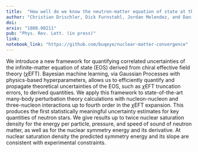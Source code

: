 ```yaml
---
title:  "How well do we know the neutron-matter equation of state at the densities inside neutron stars? A Bayesian approach with correlated uncertainties"
author: "Christian Drischler, Dick Furnstahl, Jordan Melendez, and Daniel Phillips"
doi: 
arxiv: "1808.08211"
pub: "Phys. Rev. Lett. (in press)"
link: 
notebook_link: "https://github.com/buqeye/nuclear-matter-convergence"
---
```


We introduce a new framework for quantifying correlated uncertainties of the infinite-matter equation of state (EOS) derived from chiral effective field theory ($\chi$EFT). Bayesian machine learning, via Gaussian Processes with physics-based hyperparameters, allows us to efficiently quantify and propagate theoretical uncertainties of the EOS, such as $\chi$EFT truncation errors, to derived quantities. We apply this framework to state-of-the-art many-body perturbation theory calculations with nucleon-nucleon and three-nucleon interactions up to fourth order in the $\chi$EFT expansion. This produces the first statistically meaningful uncertainty estimates for key quantities of neutron stars. We give results up to twice nuclear saturation density for the energy per particle, pressure, and speed of sound of neutron matter, as well as for the nuclear symmetry energy and its derivative. At nuclear saturation density the predicted symmetry energy and its slope are consistent with experimental constraints.